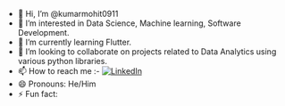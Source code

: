 - 👋 Hi, I’m @kumarmohit0911
- 👀 I’m interested in Data Science, Machine learning, Software Development.
- 🌱 I’m currently learning Flutter.
- 💞️ I’m looking to collaborate on projects related to Data Analytics using various python libraries.
- 📫 How to reach me :-
 [![LinkedIn](https://img.shields.io/badge/-LinkedIn-blue?style=flat-square&logo=LinkedIn&logoColor=white&link=https://www.linkedin.com/in/yourprofile)](https://www.linkedin.com/in/https://www.linkedin.com/in/kumar-mohit-20324827b?lipi=urn%3Ali%3Apage%3Ad_flagship3_profile_view_base_contact_details%3BCwpeFhG%2FSM%2Br2hvCBSJ7jQ%3D%3D)
- 😄 Pronouns: He/Him
- ⚡ Fun fact: 

<!---
kumarmohit0911/kumarmohit0911 is a ✨ special ✨ repository because its `README.md` (this file) appears on your GitHub profile.
You can click the Preview link to take a look at your changes.
--->
